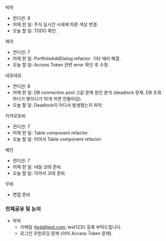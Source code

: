 
박하
- 컨디션: 8
- 어제 한 일: 주식 실시간 시세에 따른 색상 변경.
- 오늘 할 일: TODO 확인.

제이
- 컨디션: 7
- 어제 한 일: PortfolioAddDialog refactor. 기타 에러 해결.
- 오늘 할 일: Access Token 관련 error 확인 후 수정.

네모네모
- 컨디션: 8
- 어제 한 일: DB connection pool 고갈 문제 원인 분석 (deadlock 문제. DB 조회하다가 쌓이다가 10개 차면 안돌아감).
- 오늘 할 일: Deadlock이 어디서 발생했는지 파악.

카카모토비
- 컨디션: 7
- 어제 한 일: Table component refactor.
- 오늘 할 일: 이어서 Table component refactor.

예인
- 컨디션: 7
- 어제 한 일: 내일 코테 준비.
- 오늘 할 일: 이어서 코테 준비.

무비
- 면접 준비

### 전체공유 및 논의
- 박하
	- 이메일 (test@test.com, test123!) 등록 부탁드립니다.
	- 로그인 무한로딩 문제 (아마 Access Token 문제).
